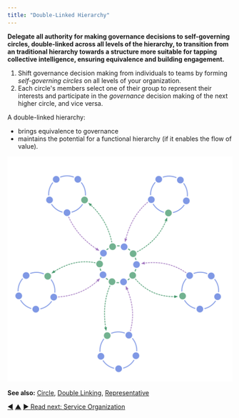 ```yaml
---
title: "Double-Linked Hierarchy"
---
```



**Delegate all authority for making governance decisions to self-governing circles, double-linked across all levels of the hierarchy, to transition from an traditional hierarchy towards a structure more suitable for tapping collective intelligence, ensuring equivalence and building engagement.**

1. Shift governance decision making from individuals to teams by forming <dfn data-info="Self-Governance: People governing themselves within the constraints of a domain.">self-governing</dfn> <dfn data-info="Circle: A self-governing and semi-autonomous team of equivalent people who collaborate to account for a domain.">circles</dfn> on all levels of your organization.
2. Each circle's members select one of their group to represent their interests and participate in the <dfn data-info="Governance: The process of setting objectives and making and evolving decisions that guide people towards achieving those objectives.">governance</dfn> decision making of the next higher circle, and vice versa.

A double-linked hierarchy:

- brings equivalence to governance
- maintains the potential for a functional hierarchy (if it enables the flow of value).

![A double-linked hierarchy: not your typical hierarchy](img/structural-patterns/double-linked-hierarchy.png)

**See also:** [Circle](Circle.html), [Double Linking](Double-Linking.html), [Representative](Representative.html)

<div class="bottom-nav">
<a href="peach-organization.html" title="Back to: Peach Organization">◀</a> <a href="organizational-structure.html" title="Up: Organizational Structure">▲</a> <a href="service-organization.html" title="">▶ Read next: Service Organization</a>
</div>
